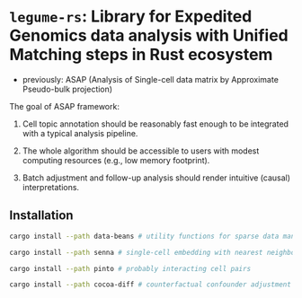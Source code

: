 # `legume-rs`: Library for Expedited Genomics data analysis with Unified Matching steps in Rust ecosystem 

- previously: ASAP (Analysis of Single-cell data matrix by Approximate Pseudo-bulk projection) 

The goal of ASAP framework:

1. Cell topic annotation should be reasonably fast enough to be integrated with a typical analysis pipeline.

2. The whole algorithm should be accessible to users with modest computing resources (e.g., low memory footprint).

3. Batch adjustment and follow-up analysis should render intuitive (causal) interpretations.


## Installation

```sh
cargo install --path data-beans # utility functions for sparse data management

cargo install --path senna # single-cell embedding with nearest neighbourhood adjustment

cargo install --path pinto # probably interacting cell pairs

cargo install --path cocoa-diff # counterfactual confounder adjustment
```

